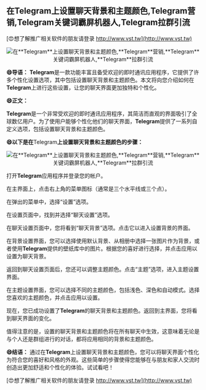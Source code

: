 ## **在**Telegram**上设置聊天背景和主题颜色,**Telegram**营销,**Telegram**关键词霸屏机器人,**Telegram**拉群引流**

[😍想了解推广相关软件的朋友请登录 http://www.vst.tw](http://www.vst.tw)

 <center><img src="https://vst.tw/MP4/tuiguang/png/5.png" alt="在**Telegram**上设置聊天背景和主题颜色,**Telegram**营销,**Telegram**关键词霸屏机器人,**Telegram**拉群引流"></center>

**😄导语：**
**Telegram**是一款功能丰富且备受欢迎的即时通讯应用程序，它提供了许多个性化设置选项，其中包括设置聊天背景和主题颜色。本文将向您介绍如何在**Telegram**上进行这些设置，让您的聊天界面更加独特和个性化。

**😄正文：**

**Telegram**是一个非常受欢迎的即时通讯应用程序，其简洁而直观的界面吸引了全球数亿用户。为了使用户能够个性化他们的聊天界面，**Telegram**提供了一系列自定义选项，包括设置聊天背景和主题颜色。

**😄以下是在**Telegram**上设置聊天背景和主题颜色的步骤：**

 <center><img src="https://vst.tw/MP4/tuiguang/png/7.png" alt="在**Telegram**上设置聊天背景和主题颜色,**Telegram**营销,**Telegram**关键词霸屏机器人,**Telegram**拉群引流"></center>

打开**Telegram**应用程序并登录您的帐户。

在主界面上，点击右上角的菜单图标（通常是三个水平线或三个点）。

在弹出的菜单中，选择“设置”选项。

在设置页面中，找到并选择“聊天设置”选项。

在聊天设置页面中，您将看到“聊天背景”选项。点击它以进入设置背景的界面。

在背景设置界面，您可以选择使用默认背景、从相册中选择一张图片作为背景，或者使用**Telegram**提供的壁纸库中的图片。根据您的喜好进行选择，并点击应用以设置为聊天背景。

返回到聊天设置页面后，您还可以调整主题颜色。点击“主题”选项，进入主题设置界面。

在主题设置界面，您可以选择不同的主题颜色，包括浅色、深色和自动模式。选择您喜欢的主题颜色，并点击应用以设置。

现在，您已成功设置了**Telegram**的聊天背景和主题颜色。返回到主界面，您将看到聊天界面的变化。

值得注意的是，设置的聊天背景和主题颜色将在所有聊天中生效，这意味着无论是与个人还是群组进行的对话，都将应用相同的背景和主题颜色。

**😄结语：**
通过在**Telegram**上设置聊天背景和主题颜色，您可以将聊天界面个性化为符合您的喜好和风格的外观。这些简单的步骤使得您能够在与朋友和家人交流时创造出更加舒适和个性化的体验。试试看吧！

[😍想了解推广相关软件的朋友请登录 http://www.vst.tw](http://www.vst.tw)



